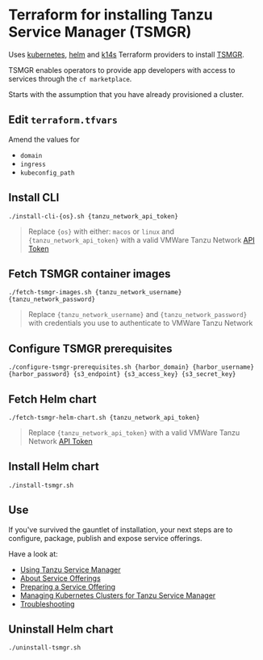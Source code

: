 # Terraform for installing Tanzu Service Manager (TSMGR)

Uses [kubernetes](https://www.terraform.io/docs/providers/kubernetes/index.html), [helm](https://www.terraform.io/docs/providers/helm/index.html) and [k14s](https://github.com/k14s/terraform-provider-k14s) Terraform providers to install [TSMGR](https://docs.pivotal.io/ksm/0-11/index.html).

TSMGR enables operators to provide app developers with access to services through the `cf marketplace`. 

Starts with the assumption that you have already provisioned a cluster.

## Edit `terraform.tfvars`

Amend the values for

* `domain`
* `ingress`
* `kubeconfig_path`

## Install CLI

```
./install-cli-{os}.sh {tanzu_network_api_token}
```
> Replace `{os}` with either: `macos` or `linux` and `{tanzu_network_api_token}` with a valid VMWare Tanzu Network [API Token](https://network.pivotal.io/users/dashboard/edit-profile)

## Fetch TSMGR container images

```
./fetch-tsmgr-images.sh {tanzu_network_username} {tanzu_network_password}
```
> Replace `{tanzu_network_username}` and `{tanzu_network_password}` with credentials you use to authenticate to VMWare Tanzu Network

## Configure TSMGR prerequisites

```
./configure-tsmgr-prerequisites.sh {harbor_domain} {harbor_username} {harbor_password} {s3_endpoint} {s3_access_key} {s3_secret_key}
```

## Fetch Helm chart

```
./fetch-tsmgr-helm-chart.sh {tanzu_network_api_token}
```
> Replace `{tanzu_network_api_token}` with a valid VMWare Tanzu Network [API Token](https://network.pivotal.io/users/dashboard/edit-profile)

## Install Helm chart

```
./install-tsmgr.sh
```

## Use

If you've survived the gauntlet of installation, your next steps are to configure, package, publish and expose service offerings. 

Have a look at: 

* [Using Tanzu Service Manager](https://docs.pivotal.io/ksm/0-11/using.html)
* [About Service Offerings](https://docs.pivotal.io/ksm/0-11/about-offer.html)
* [Preparing a Service Offering](https://docs.pivotal.io/ksm/0-11/prepare-offer.html)
* [Managing Kubernetes Clusters for Tanzu Service Manager](https://docs.pivotal.io/ksm/0-11/managing-clusters.html)
* [Troubleshooting](https://docs.pivotal.io/ksm/0-11/troubleshoot.html)

## Uninstall Helm chart

```
./uninstall-tsmgr.sh
```